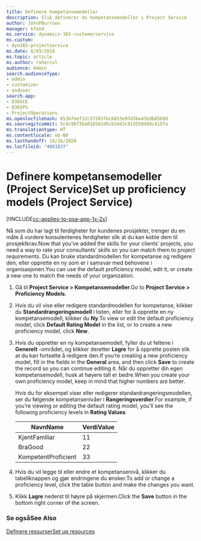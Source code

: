 ```yaml
---
title: Definere kompetansemodeller
description: Slik definerer du kompetansemodeller i Project Service
author: JohnPBurrows
manager: kfend
ms.service: dynamics-365-customerservice
ms.custom:
- dyn365-projectservice
ms.date: 8/03/2018
ms.topic: article
ms.author: ruhercul
audience: Admin
search.audienceType:
- admin
- customizer
- enduser
search.app:
- D365CE
- D365PS
- ProjectOperations
ms.openlocfilehash: 653b7eef12c57203fbc6853e97d3be43bdb85b9d
ms.sourcegitcommit: 5c4c9bf3ba018562d6cb3443c01d550489c415fa
ms.translationtype: HT
ms.contentlocale: nb-NO
ms.lasthandoff: 10/16/2020
ms.locfileid: "4081837"
---
```

# <a name="set-up-proficiency-models-project-service"></a><span data-ttu-id="4dc34-103">Definere kompetansemodeller (Project Service)</span><span class="sxs-lookup"><span data-stu-id="4dc34-103">Set up proficiency models (Project Service)</span></span>

[!INCLUDE[cc-applies-to-psa-app-1x-2x](../includes/cc-applies-to-psa-app-1x-2x.md)]

<span data-ttu-id="4dc34-104">Nå som du har lagt til ferdigheter for kundenes prosjekter, trenger du en måte å vurdere konsulentenes ferdigheter slik at du kan koble dem til prosjektkrav.</span><span class="sxs-lookup"><span data-stu-id="4dc34-104">Now that you’ve added the skills for your clients’ projects, you need a way to rate your consultants’ skills so you can match them to project requirements.</span></span> <span data-ttu-id="4dc34-105">Du kan bruke standardmodellen for kompetanse og redigere den, eller opprette en ny som er i samsvar med behovene i organisasjonen.</span><span class="sxs-lookup"><span data-stu-id="4dc34-105">You can use the default proficiency model, edit it, or create a new one to match the needs of your organization.</span></span>  
  
1.  <span data-ttu-id="4dc34-106">Gå til **Project Service > Kompetansemodeller**.</span><span class="sxs-lookup"><span data-stu-id="4dc34-106">Go to **Project Service > Proficiency Models**.</span></span>  
  
2.  <span data-ttu-id="4dc34-107">Hvis du vil vise eller redigere standardmodellen for kompetanse, klikker du **Standardrangeringsmodell** i listen, eller for å opprette en ny kompetansemodell, klikker du **Ny**.</span><span class="sxs-lookup"><span data-stu-id="4dc34-107">To view or edit the default proficiency model, click **Default Rating Model** in the list, or to create a new proficiency model, click **New**.</span></span>  
  
3.  <span data-ttu-id="4dc34-108">Hvis du oppretter en ny kompetansemodell, fyller du ut feltene i **Generelt** -området, og klikker deretter **Lagre** for å opprette posten slik at du kan fortsette å redigere den.</span><span class="sxs-lookup"><span data-stu-id="4dc34-108">If you’re creating a new proficiency model, fill in the fields in the **General** area, and then click **Save** to create the record so you can continue editing it.</span></span> <span data-ttu-id="4dc34-109">Når du oppretter din egen kompetansemodell, husk at høyere tall er bedre.</span><span class="sxs-lookup"><span data-stu-id="4dc34-109">When you create your own proficiency model, keep in mind that higher numbers are better.</span></span>  
  
     <span data-ttu-id="4dc34-110">Hvis du for eksempel viser eller redigerer standardrangeringsmodellen, ser du følgende kompetansenivåer i **Rangeringsverdier**.</span><span class="sxs-lookup"><span data-stu-id="4dc34-110">For example, if you’re viewing or editing the default rating model, you’ll see the following proficiency levels in **Rating Values**.</span></span>  
  
    |<span data-ttu-id="4dc34-111">Navn</span><span class="sxs-lookup"><span data-stu-id="4dc34-111">Name</span></span>|<span data-ttu-id="4dc34-112">Verdi</span><span class="sxs-lookup"><span data-stu-id="4dc34-112">Value</span></span>|  
    |----------|-----------|  
    |<span data-ttu-id="4dc34-113">Kjent</span><span class="sxs-lookup"><span data-stu-id="4dc34-113">Familiar</span></span>|<span data-ttu-id="4dc34-114">1</span><span class="sxs-lookup"><span data-stu-id="4dc34-114">1</span></span>|  
    |<span data-ttu-id="4dc34-115">Bra</span><span class="sxs-lookup"><span data-stu-id="4dc34-115">Good</span></span>|<span data-ttu-id="4dc34-116">2</span><span class="sxs-lookup"><span data-stu-id="4dc34-116">2</span></span>|  
    |<span data-ttu-id="4dc34-117">Kompetent</span><span class="sxs-lookup"><span data-stu-id="4dc34-117">Proficient</span></span>|<span data-ttu-id="4dc34-118">3</span><span class="sxs-lookup"><span data-stu-id="4dc34-118">3</span></span>|  
  
4.  <span data-ttu-id="4dc34-119">Hvis du vil legge til eller endre et kompetansenivå, klikker du tabellknappen og gjør endringene du ønsker.</span><span class="sxs-lookup"><span data-stu-id="4dc34-119">To add or change a proficiency level, click the table button and make the changes you want.</span></span>  
  
5.  <span data-ttu-id="4dc34-120">Klikk **Lagre** nederst til høyre på skjermen.</span><span class="sxs-lookup"><span data-stu-id="4dc34-120">Click the **Save** button in the bottom right corner of the screen.</span></span>  
  
### <a name="see-also"></a><span data-ttu-id="4dc34-121">Se også</span><span class="sxs-lookup"><span data-stu-id="4dc34-121">See Also</span></span>  
 [<span data-ttu-id="4dc34-122">Definere ressurser</span><span class="sxs-lookup"><span data-stu-id="4dc34-122">Set up resources</span></span>](../psa/set-up-resources.md)
